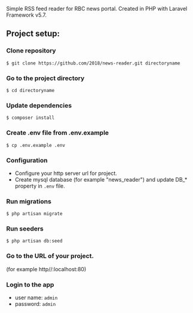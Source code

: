 Simple RSS feed reader for RBC news portal.
Created in PHP with Laravel Framework v5.7.

## Project setup:

### Clone repository
`$ git clone https://github.com/2018/news-reader.git directoryname`

### Go to the project directory
`$ cd directoryname`

### Update dependencies
`$ composer install`

### Create .env file from .env.example
`$ cp .env.example .env`

### Configuration
- Configure your http server url for project.
- Create mysql database (for example "news_reader") and update DB_* property
 in `.env` file.

### Run migrations
`$ php artisan migrate`

### Run seeders
`$ php artisan db:seed`

### Go to the URL of your project.
(for example http//:localhost:80)

### Login to the app
 - user name: `admin`
 - password: `admin`